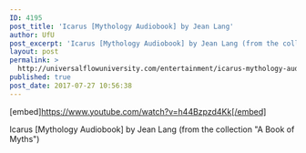 ```yaml
---
ID: 4195
post_title: 'Icarus [Mythology Audiobook] by Jean Lang'
author: UfU
post_excerpt: 'Icarus [Mythology Audiobook] by Jean Lang (from the collection "A Book of Myths")'
layout: post
permalink: >
  http://universalflowuniversity.com/entertainment/icarus-mythology-audiobook-by-jean-lang/
published: true
post_date: 2017-07-27 10:56:38
---
```

[embed]https://www.youtube.com/watch?v=h44Bzpzd4Kk[/embed]<br>
<p>Icarus [Mythology Audiobook] by Jean Lang (from the collection "A Book of Myths")</p>